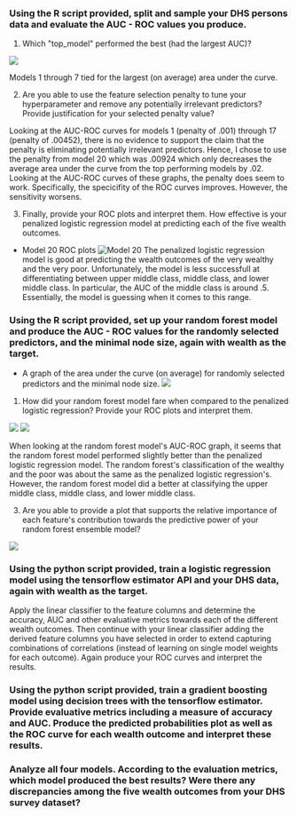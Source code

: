 ### Using the R script provided, split and sample your DHS persons data and evaluate the AUC - ROC values you produce. 

1) Which "top_model" performed the best (had the largest AUC)? 

![](top_models.PNG)

Models 1 through 7 tied for the largest (on average) area under the curve. 

2) Are you able to use the feature selection penalty to tune your hyperparameter and remove any potentially irrelevant predictors? Provide justification for your selected penalty value? 

Looking at the AUC-ROC curves for models 1 (penalty of .001) through 17 (penalty of .00452), there is no evidence to support the claim that the penalty is eliminating potentially irrelevant predictors. Hence, I chose to use the penalty from model 20 which was .00924 which only decreases the average area under the curve from the top performing models by .02. Looking at the AUC-ROC curves of these graphs, the penalty does seem to work. Specifically, the specicifity of the ROC curves improves. However, the sensitivity worsens. 

3) Finally, provide your ROC plots and interpret them. How effective is your penalized logistic regression model at predicting each of the five wealth outcomes.

- Model 20 ROC plots
![Model 20](lr_auc20.png)
The penalized logistic regression model is good at predicting the wealth outcomes of the very wealthy and the very poor. Unfortunately, the model is less successfull at differentiating between upper middle class, middle class, and lower middle class. In particular, the AUC of the middle class is around .5. Essentially, the model is guessing when it comes to this range. 

### Using the R script provided, set up your random forest model and produce the AUC - ROC values for the randomly selected predictors, and the minimal node size, again with wealth as the target. 

- A graph of the area under the curve (on average) for randomly selected predictors and the minimal node size. 
![](rf_res.png)

1) How did your random forest model fare when compared to the penalized logistic regression? Provide your ROC plots and interpret them. 

![](rf_auc.png)
![](rf_lr_auc.png)

When looking at the random forest model's AUC-ROC graph, it seems that the random forest model performed slightly better than the penalized logistic regression model. The random forest's classification of the wealthy and the poor was about the same as the penalized logistic regression's. However, the random forest model did a better at classifying the upper middle class, middle class, and lower middle class.  

3) Are you able to provide a plot that supports the relative importance of each feature's contribution towards the predictive power of your random forest ensemble model?

![](last_rf_fit.png)

### Using the python script provided, train a logistic regression model using the tensorflow estimator API and your DHS data, again with wealth as the target. 

Apply the linear classifier to the feature columns and determine the accuracy, AUC and other evaluative metrics towards each of the different wealth outcomes. Then continue with your linear classifier adding the derived feature columns you have selected in order to extend capturing combinations of correlations (instead of learning on single model weights for each outcome). Again produce your ROC curves and interpret the results.

### Using the python script provided, train a gradient boosting model using decision trees with the tensorflow estimator. Provide evaluative metrics including a measure of accuracy and AUC. Produce the predicted probabilities plot as well as the ROC curve for each wealth outcome and interpret these results.

### Analyze all four models. According to the evaluation metrics, which model produced the best results? Were there any discrepancies among the five wealth outcomes from your DHS survey dataset?
